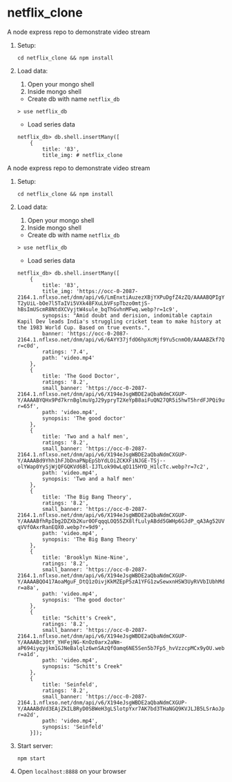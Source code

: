 # netflix_clone
A node express repo to demonstrate video stream

1. Setup:
    
    ```
    cd netflix_clone && npm install
    ```

2. Load data:
    1. Open your mongo shell
    2. Inside mongo shell

    - Create db with name `netflix_db`

    ```
    > use netflix_db
    ```

    - Load series data

    ```
    netflix_db> db.shell.insertMany([
        {
            title: '83',
            title_img: # netflix_clone
A node express repo to demonstrate video stream

1. Setup:
    
    ```
    cd netflix_clone && npm install
    ```

2. Load data:
    1. Open your mongo shell
    2. Inside mongo shell

    - Create db with name `netflix_db`

    ```
    > use netflix_db
    ```

    - Load series data

    ```
    netflix_db> db.shell.insertMany([
        {
            title: '83',
            title_img: 'https://occ-0-2087-2164.1.nflxso.net/dnm/api/v6/LmEnxtiAuzezXBjYXPuDgfZ4zZQ/AAAABQPIgYvylQ4BYAWr1-T2yUiL-bOe7l5TaIVi5VXk48FXuLbVFspTbzo0mtjS-hBsImUScmR8NtdXCVyjtW4sule_bqThGvhnMFwq.webp?r=1c9',
            synopsis: "Amid doubt and derision, indomitable captain Kapil Dev leads India's struggling cricket team to make history at the 1983 World Cup. Based on true events.",
            banner: 'https://occ-0-2087-2164.1.nflxso.net/dnm/api/v6/6AYY37jfdO6hpXcMjf9Yu5cnmO0/AAAABZkf7Q9979J2jV2V7NjidxuLLLiC6zaD5UtV1wFofN07TVitnZSt9dOjYOMekeqI20_i_VYvm18DRs_nQ4sNZPDYM_7c.webp?r=c0d',
            ratings: '7.4',
            path: 'video.mp4'
        },
        {
            title: 'The Good Doctor',
            ratings: '8.2',
            small_banner: 'https://occ-0-2087-2164.1.nflxso.net/dnm/api/v6/X194eJsgWBDE2aQbaNdmCXGUP-Y/AAAABYQHx9Pd7krnBglmuVgJ29ypryT2XeYpB8aiFuQN27QR5i5hwT5hrdFJPQi9uwiDC3k5x1hOwpEmuecDXs830T47994.webp?r=65f',
            path: 'video.mp4',
            synopsis: 'The good doctor'
        },
        {
            title: 'Two and a half men',
            ratings: '8.2',
            small_banner: 'https://occ-0-2087-2164.1.nflxso.net/dnm/api/v6/X194eJsgWBDE2aQbaNdmCXGUP-Y/AAAABd9Yhh1hFJbDnaPNpEpSbYdLOiZCKXFiNJGE-TSj--olYWap0YySjWjQFGQKVd6Bl-IJTLok90wLqO115HYD_H1lcTc.webp?r=7c2',
            path: 'video.mp4',
            synopsis: 'Two and a half men'
        },
        {
            title: 'The Big Bang Theory',
            ratings: '8.2',
            small_banner: 'https://occ-0-2087-2164.1.nflxso.net/dnm/api/v6/X194eJsgWBDE2aQbaNdmCXGUP-Y/AAAABfhRpIbg2DZXb2Kur0OFqqqLOQ55ZX8lfLulyABdd5GWHp6GJdP_qA3Ag52UVs2I9CaRsICGHlK-qVVfOAxrRanEQX0.webp?r=9d9',
            path: 'video.mp4',
            synopsis: 'The Big Bang Theory'
        },
        {
            title: 'Brooklyn Nine-Nine',
            ratings: '8.2',
            small_banner: 'https://occ-0-2087-2164.1.nflxso.net/dnm/api/v6/X194eJsgWBDE2aQbaNdmCXGUP-Y/AAAABQO417AoaMguF_DtQ1zOivjKkMZEpP5zA1YFG1zwSewxnHSW3UyRVVbIUbhMdVsXnZzFolmiO9x3tteyklzoM_fZ9VA.webp?r=a8a',
            path: 'video.mp4',
            synopsis: 'The good doctor'
        },
        {
            title: "Schitt's Creek",
            ratings: '8.2',
            small_banner: 'https://occ-0-2087-2164.1.nflxso.net/dnm/api/v6/X194eJsgWBDE2aQbaNdmCXGUP-Y/AAAABc30tY_YHFejNG-KnOz0arx2aNm-aP694iyqyjkm1GJNeBalqlz6wnSAzQfOamq6NE5Sen5b7Fp5_hvVzzcpMCx9yOU.webp?r=a1d',
            path: 'video.mp4',
            synopsis: "Schitt's Creek"
        },
        {
            title: 'Seinfeld',
            ratings: '8.2',
            small_banner: 'https://occ-0-2087-2164.1.nflxso.net/dnm/api/v6/X194eJsgWBDE2aQbaNdmCXGUP-Y/AAAABdVd3EAjZkILBRyD0SBWeH3gLSlotpYxr7AK7bd3THaNGQ9KVJLJB5LSrAoJpZGlsrLrubxZXCqQ0Uzd2lT7DI9fsFA.webp?r=a2d',
            path: 'video.mp4',
            synopsis: 'Seinfeld'
        }]);

    ```





3. Start server:

    ```
    npm start
    ```

4. Open `localhost:8888` on your browser
